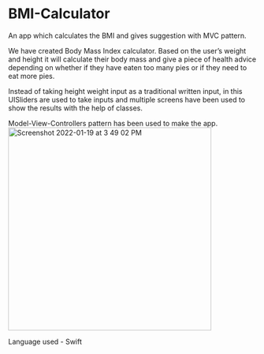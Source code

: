 # BMI-Calculator
An app which calculates the BMI and gives suggestion with MVC pattern.

We have created Body Mass Index calculator.
Based on the user’s weight and height it will calculate their body mass and give a piece of health advice depending on whether if they have eaten too many pies or if they need to eat more pies. 

Instead of taking height weight input as a traditional written input, in this UISliders are used to take inputs and multiple screens have been used to show the results with the help of classes.

Model-View-Controllers pattern has been used to make the app.
<img width="412" alt="Screenshot 2022-01-19 at 3 49 02 PM" src="https://user-images.githubusercontent.com/93306058/150111770-45e25003-0764-4ecb-8546-b0ae7277ec6e.png">


Language used - Swift





